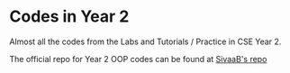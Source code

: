 # Codes in Year 2


Almost all the codes from the Labs and Tutorials / Practice in CSE Year 2.

The official repo for Year 2 OOP codes can be found at
[SivaaB's repo](https://github.com/SivaaB/BITSPil-CSF213)
